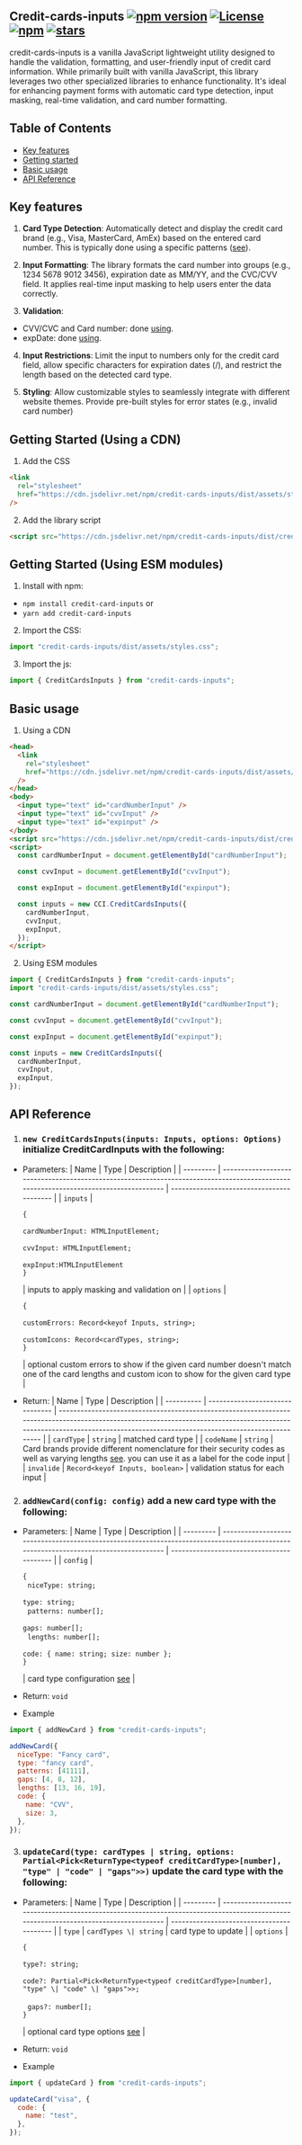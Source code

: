 ## Credit-cards-inputs [![npm version](https://badge.fury.io/js/credit-card-inputs.svg)](http://badge.fury.io/js/credit-card-inputs) <a href="https://opensource.org/licenses/MIT" rel="nofollow"><img src="https://img.shields.io/github/license/IMythx/credit-card-inputs" alt="License"></a> <a href="https://www.npmjs.com/package/credit-card-inputs" rel="nofollow"><img src="https://img.shields.io/npm/dw/credit-card-inputs.svg" alt="npm"></a> <a href="https://github.com/IMythx/credit-card-inputs" rel="nofollow"><img src="https://img.shields.io/github/stars/IMythx/credit-card-inputs" alt="stars"></a>

credit-cards-inputs is a vanilla JavaScript lightweight utility designed to handle the validation, formatting, and user-friendly input of credit card information. While primarily built with vanilla JavaScript, this library leverages two other specialized libraries to enhance functionality. It's ideal for enhancing payment forms with automatic card type detection, input masking, real-time validation, and card number formatting.

## Table of Contents

- [Key features](#key-features)
- [Getting started](#getting-started-using-a-cdn)
- [Basic usage](#basic-usage)
- [API Reference](#api-reference)

## Key features

1. **Card Type Detection**: Automatically detect and display the credit card brand (e.g., Visa, MasterCard, AmEx) based on the entered card number. This is typically done using a specific patterns ([see](https://github.com/braintree/credit-card-type?tab=readme-ov-file#pattern-detection)).

2. **Input Formatting**: The library formats the card number into groups (e.g., 1234 5678 9012 3456), expiration date as MM/YY, and the CVC/CVV field. It applies real-time input masking to help users enter the data correctly.

3. **Validation**:

- CVV/CVC and Card number: done [using](https://www.npmjs.com/package/credit-card-type).
- expDate: done [using](https://www.npmjs.com/package/inputmask).

4. **Input Restrictions**: Limit the input to numbers only for the credit card field, allow specific characters for expiration dates (/), and restrict the length based on the detected card type.

5. **Styling**: Allow customizable styles to seamlessly integrate with different website themes. Provide pre-built styles for error states (e.g., invalid card number)

## Getting Started (Using a CDN)

1. Add the CSS

```html
<link
  rel="stylesheet"
  href="https://cdn.jsdelivr.net/npm/credit-cards-inputs/dist/assets/styles.css"
/>
```

2. Add the library script

```html
<script src="https://cdn.jsdelivr.net/npm/credit-cards-inputs/dist/credit-cards-inputs.umd.js"></script>
```

## Getting Started (Using ESM modules)

1. Install with npm:

- `npm install credit-card-inputs`
  or
- `yarn add credit-card-inputs`

2. Import the CSS:

```javascript
import "credit-cards-inputs/dist/assets/styles.css";
```

3. Import the js:

```javascript
import { CreditCardsInputs } from "credit-cards-inputs";
```

## Basic usage

1. Using a CDN

```html
<head>
  <link
    rel="stylesheet"
    href="https://cdn.jsdelivr.net/npm/credit-cards-inputs/dist/assets/styles.css"
  />
</head>
<body>
  <input type="text" id="cardNumberInput" />
  <input type="text" id="cvvInput" />
  <input type="text" id="expinput" />
</body>
<script src="https://cdn.jsdelivr.net/npm/credit-cards-inputs/dist/credit-cards-inputs.umd.js"></script>
<script>
  const cardNumberInput = document.getElementById("cardNumberInput");

  const cvvInput = document.getElementById("cvvInput");

  const expInput = document.getElementById("expinput");

  const inputs = new CCI.CreditCardsInputs({
    cardNumberInput,
    cvvInput,
    expInput,
  });
</script>
```

2. Using ESM modules

```javascript
import { CreditCardsInputs } from "credit-cards-inputs";
import "credit-cards-inputs/dist/assets/styles.css";

const cardNumberInput = document.getElementById("cardNumberInput");

const cvvInput = document.getElementById("cvvInput");

const expInput = document.getElementById("expinput");

const inputs = new CreditCardsInputs({
  cardNumberInput,
  cvvInput,
  expInput,
});
```

## API Reference

1. ### `new CreditCardsInputs(inputs: Inputs, options: Options)` initialize CreditCardInputs with the following:

- Parameters:
  | Name | Type | Description |
  | --------- | ------------------------------------------------------------------------------------------------------------------------------------ | ----------------------------------------- |
  | `inputs` | <pre>`{`<br/> `cardNumberInput: HTMLInputElement;`<br/> `cvvInput: HTMLInputElement;`<br/> `expInput:HTMLInputElement`<br/>`}`</pre> | inputs to apply masking and validation on |
  | `options` | <pre>`{`<br/> `customErrors: Record<keyof Inputs, string>;`<br/> `customIcons: Record<cardTypes, string>;`<br/>`}`</pre> | optional custom errors to show if the given card number doesn't match one of the card lengths and custom icon to show for the given card type |

- Return:
  | Name | Type | Description |
  | ---------- | ------------------------------- | ------------------------------------------------------------------------------------------------------------------------------------------------------------------------------------------------------------------------- |
  | `cardType` | `string` | matched card type |
  | `codeName` | `string` | Card brands provide different nomenclature for their security codes as well as varying lengths [see](https://github.com/braintree/credit-card-type?tab=readme-ov-file#code). you can use it as a label for the code input |
  | `invalide` | `Record<keyof Inputs, boolean>` | validation status for each input |

2. ### `addNewCard(config: config)` add a new card type with the following:

- Parameters:
  | Name | Type | Description |
  | --------- | ------------------------------------------------------------------------------------------------------------------------------------ | ----------------------------------------- |
  | `config` | <pre>`{`<br/> `niceType: string;`<br/> `type: string;`<br/> `patterns: number[];`<br/> `gaps: number[];`<br/> `lengths: number[];`<br/> `code: { name: string; size: number };`<br/>`}`</pre> | card type configuration [see](https://github.com/braintree/credit-card-type?tab=readme-ov-file#adding-new-cards) |

- Return: `void`

- Example

```javascript
import { addNewCard } from "credit-cards-inputs";

addNewCard({
  niceType: "Fancy card",
  type: "fancy card",
  patterns: [41111],
  gaps: [4, 8, 12],
  lengths: [13, 16, 19],
  code: {
    name: "CVV",
    size: 3,
  },
});
```

3. ### `updateCard(type: cardTypes | string, options: Partial<Pick<ReturnType<typeof creditCardType>[number], "type" | "code" | "gaps">>)` update the card type with the following:

- Parameters:
  | Name | Type | Description |
  | --------- | ------------------------------------------------------------------------------------------------------------------------------------ | ----------------------------------------- |
  | `type` | `cardTypes \| string` | card type to update |
  | `options` | <pre>`{`<br/> `type?: string;`<br/> `code?: Partial<Pick<ReturnType<typeof creditCardType>[number], "type" \| "code" \| "gaps">>;` <br/> `gaps?: number[];`<br/>`}`</pre> | optional card type options [see](https://github.com/braintree/credit-card-type?tab=readme-ov-file#updating-card-types) |

- Return: `void`

- Example

```javascript
import { updateCard } from "credit-cards-inputs";

updateCard("visa", {
  code: {
    name: "test",
  },
});
```
